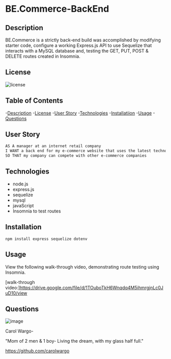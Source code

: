 # BE.Commerce-BackEnd
## Description

BE.Commerce is a strictly back-end build was accomplished by modifying starter code, configure a working Express.js API to use Sequelize that interacts with a MySQL database and, testing the GET, PUT, POST & DELETE routes created in Insomnia. 

## License

![license](https://github.com/carolwargo/BE.Commerce-BackEnd/blob/b09982d308e2cba363cf499737ef7bf2d0810b74/LICENSE)

## Table of Contents
-[Description](#description)
-[License](#license)
-[User Story](#user-story)
-[Technologies](#technologies)
-[Installatiion](#installation)
-[Usage](#usage)
-[Questions](#questions)

## User Story

```md
AS A manager at an internet retail company
I WANT a back end for my e-commerce website that uses the latest technologies
SO THAT my company can compete with other e-commerce companies
```

## Technologies
* node.js
* express.js
* sequelize
* mysql
* javaScript
* Insomnia to test routes

## Installation
`npm install express sequelize dotenv`

## Usage

View the following walk-through video, demonstrating route testing using Insomnia. 

[walk-through video:]https://drive.google.com/file/d/1TOuboTkH6Wnqdq4M5ihmrgjnLc0JuD10/view

## Questions

![image](https://user-images.githubusercontent.com/84477950/243474429-ab5f177d-0f73-41ba-b9ec-22e05087cec8.png) 

Carol Wargo- 

"Mom of 2 men & 1 boy- Living the dream, with my glass half full." 

https://github.com/carolwargo